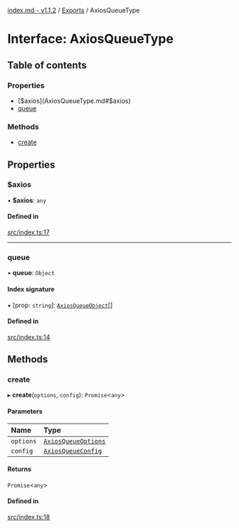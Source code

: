 [index.md - v1.1.2](../README.md) / [Exports](../modules.md) / AxiosQueueType

# Interface: AxiosQueueType

## Table of contents

### Properties

-   [$axios](AxiosQueueType.md#$axios)
-   [queue](AxiosQueueType.md#queue)

### Methods

-   [create](AxiosQueueType.md#create)

## Properties

### $axios

• **$axios**: `any`

#### Defined in

[src/index.ts:17](https://github.com/saqqdy/axios-q/blob/0686c63/src/index.ts#L17)

---

### queue

• **queue**: `Object`

#### Index signature

▪ [prop: `string`]: [`AxiosQueueObject`](AxiosQueueObject.md)[]

#### Defined in

[src/index.ts:14](https://github.com/saqqdy/axios-q/blob/0686c63/src/index.ts#L14)

## Methods

### create

▸ **create**(`options`, `config`): `Promise`<`any`\>

#### Parameters

| Name      | Type                                        |
| :-------- | :------------------------------------------ |
| `options` | [`AxiosQueueOptions`](AxiosQueueOptions.md) |
| `config`  | [`AxiosQueueConfig`](AxiosQueueConfig.md)   |

#### Returns

`Promise`<`any`\>

#### Defined in

[src/index.ts:18](https://github.com/saqqdy/axios-q/blob/0686c63/src/index.ts#L18)
